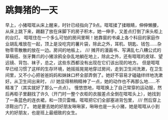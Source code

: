 # 跳舞猪的一天

早上，小猪哐哐从床上醒来，时针已经指向了9点。哐哐揉了揉眼睛，伸伸懒腰，从床上跳下来，踢翻了放在床脚下的房子积木，她一伸手，又差点打倒了床头柜上的台灯。
哐哐住在一个多么可怕的房间里啊！她靠窗的书桌上各个科目的家庭作业胡乱堆放在一起，顶上是没吃完的薯片袋，除此之外，耳机、钥匙、钱包……杂物零零散散的放在一边。房间的地板上，
/// 摊开的漫画书、写满乱七八糟公式的草稿纸、张牙舞爪的小猪涂鸦全杂乱地躺在地上，除此之外，还有哐哐的皮球、望远镜、背包、袜子，总之，这些东西都没有出现在它们该出现的地方。
但是哐哐早已经习惯了这样的生存环境，她摇摇晃晃地穿过房间，走到卫生间洗漱，在卫生间里，又不小心把爸爸妈妈和妹妹口杯全部弄倒了。她好不容易才磕磕绊绊地洗漱好。从卫生间出来时，
/// 她显得稍稍精神了一点，她的动作也不再那么地……不精准了（其实就好了那么一点点）。
慢悠悠地，哐哐换上了自己常穿的运动服，然后再柜子里翻找了许久（开门时一整个衣柜的衣服差点全倒在哐哐头上），她找到了一条蓝色的连衣裙，和一顶贝雷帽。哐哐把它们全部塞进背包里，
/// 然后穿上凉鞋出门了。
她是要去她的好朋友啾啾家，啾啾也是一头小猪，她是哐哐从小到大的好朋友，也是班上最细致的女生。
